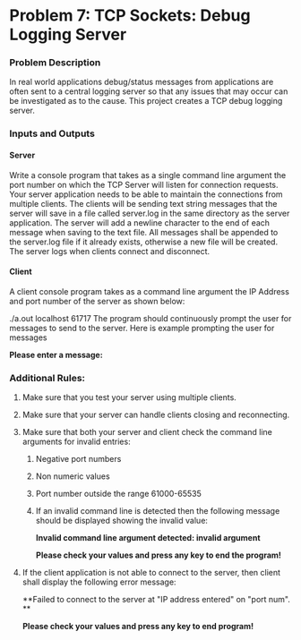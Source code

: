 # Problem 7: TCP Sockets: Debug Logging Server 

### Problem Description

In real world applications debug/status messages from applications are often sent to a central logging server so that any issues that may occur can be investigated as to the cause. This project creates a TCP debug logging server.

### Inputs and Outputs

#### Server

Write a console program that takes as a single command line argument the port number on which the TCP Server will listen for connection requests. Your server application needs to be able to maintain the connections from multiple clients. The clients will be sending text string messages that the server will save in a file called server.log in the same directory as the server application. The server will add a newline character to the end of each message when saving to the text file. All messages shall be appended to the server.log file if it already exists, otherwise a new file will be created. The server logs when clients connect and disconnect.

#### Client

A client console program takes as a command line argument the IP Address and port number of the server as shown below:

./a.out localhost 61717 The program should continuously prompt the user for messages to send to the server. Here is example prompting the user for messages

**Please enter a message:**

### Additional Rules:

1. Make sure that you test your server using multiple clients.

2. Make sure that your server can handle clients closing and reconnecting.

3. Make sure that both your server and client check the command line arguments for invalid entries:

   1. Negative port numbers

   2. Non numeric values

   3. Port number outside the range 61000-65535

   4. If an invalid command line is detected then the following message should be displayed showing the invalid value:

      **Invalid command line argument detected: invalid argument**

      **Please check your values and press any key to end the program!**


4. If the client application is not able to connect to the server, then client shall display the following error message:

   **Failed to connect to the server at "IP address entered" on "port num". **

   **Please check your values and press any key to end program!**